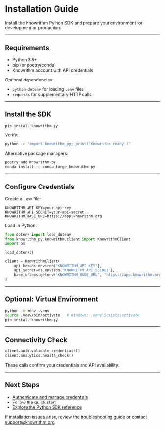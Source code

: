 ﻿# Installation Guide

Install the Knowrithm Python SDK and prepare your environment for development or production.

---

## Requirements

- Python 3.8+
- pip (or poetry/conda)
- Knowrithm account with API credentials

Optional dependencies:
- `python-dotenv` for loading `.env` files
- `requests` for supplementary HTTP calls

---

## Install the SDK

```bash
pip install knowrithm-py
```

Verify:

```bash
python -c "import knowrithm_py; print('Knowrithm ready')"
```

Alternative package managers:

```bash
poetry add knowrithm-py
conda install -c conda-forge knowrithm-py
```

---

## Configure Credentials

Create a `.env` file:

```text
KNOWRITHM_API_KEY=your-api-key
KNOWRITHM_API_SECRET=your-api-secret
KNOWRITHM_BASE_URL=https://app.knowrithm.org
```

Load in Python:

```python
from dotenv import load_dotenv
from knowrithm_py.knowrithm.client import KnowrithmClient
import os

load_dotenv()

client = KnowrithmClient(
    api_key=os.environ["KNOWRITHM_API_KEY"],
    api_secret=os.environ["KNOWRITHM_API_SECRET"],
    base_url=os.getenv("KNOWRITHM_BASE_URL", "https://app.knowrithm.org")
)
```

---

## Optional: Virtual Environment

```bash
python -m venv .venv
source .venv/bin/activate   # Windows: .venv\Scripts\activate
pip install knowrithm-py
```

---

## Connectivity Check

```python
client.auth.validate_credentials()
client.analytics.health_check()
```

These calls confirm your credentials and API availability.

---

## Next Steps

- [Authenticate and manage credentials](authentication.md)
- [Follow the quick start](quick-start.md)
- [Explore the Python SDK reference](../python-sdk/README.md)

If installation issues arise, review the [troubleshooting guide](../resources/troubleshooting.md) or contact support@knowrithm.org.






